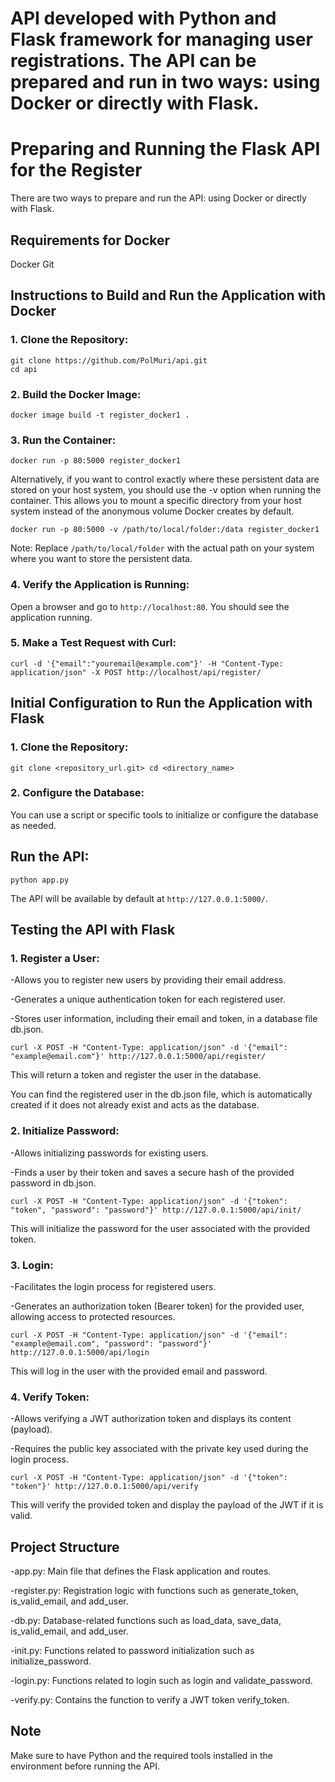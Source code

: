#  API developed with Python and Flask framework for managing user registrations. The API can be prepared and run in two ways: using Docker or directly with Flask.

# Preparing and Running the Flask API for the Register

There are two ways to prepare and run the API: using Docker or directly with Flask.

## Requirements for Docker

Docker
Git
## Instructions to Build and Run the Application with Docker

### 1. Clone the Repository:
```
git clone https://github.com/PolMuri/api.git
cd api
```

### 2. Build the Docker Image:
````
docker image build -t register_docker1 .
````

### 3. Run the Container:
````
docker run -p 80:5000 register_docker1
````

Alternatively, if you want to control exactly where these persistent data are stored on your host system, you should use the -v option when running the container. This allows you to mount a specific directory from your host system instead of the anonymous volume Docker creates by default.
````
docker run -p 80:5000 -v /path/to/local/folder:/data register_docker1
````
Note: Replace ``/path/to/local/folder`` with the actual path on your system where you want to store the persistent data.

### 4. Verify the Application is Running:

Open a browser and go to ``http://localhost:80``. You should see the application running.

### 5. Make a Test Request with Curl:
````
curl -d '{"email":"youremail@example.com"}' -H "Content-Type: application/json" -X POST http://localhost/api/register/
````

## Initial Configuration to Run the Application with Flask
### 1. Clone the Repository:
````
git clone <repository_url.git> cd <directory_name>
````

### 2. Configure the Database:

You can use a script or specific tools to initialize or configure the database as needed.

## Run the API:
````
python app.py
````
The API will be available by default at ``http://127.0.0.1:5000/``.

## Testing the API with Flask

### 1. Register a User:

-Allows you to register new users by providing their email address.

-Generates a unique authentication token for each registered user.

-Stores user information, including their email and token, in a database file db.json.
````
curl -X POST -H "Content-Type: application/json" -d '{"email": "example@email.com"}' http://127.0.0.1:5000/api/register/
````
This will return a token and register the user in the database.

You can find the registered user in the db.json file, which is automatically created if it does not already exist and acts as the database.

### 2. Initialize Password:

-Allows initializing passwords for existing users.

-Finds a user by their token and saves a secure hash of the provided password in db.json.
````
curl -X POST -H "Content-Type: application/json" -d '{"token": "token", "password": "password"}' http://127.0.0.1:5000/api/init/
````
This will initialize the password for the user associated with the provided token.

### 3. Login:

-Facilitates the login process for registered users.

-Generates an authorization token (Bearer token) for the provided user, allowing access to protected resources.
````
curl -X POST -H "Content-Type: application/json" -d '{"email": "example@email.com", "password": "password"}' http://127.0.0.1:5000/api/login
````
This will log in the user with the provided email and password.

### 4. Verify Token:

-Allows verifying a JWT authorization token and displays its content (payload).

-Requires the public key associated with the private key used during the login process.
````
curl -X POST -H "Content-Type: application/json" -d '{"token": "token"}' http://127.0.0.1:5000/api/verify
````
This will verify the provided token and display the payload of the JWT if it is valid.

## Project Structure

-app.py: Main file that defines the Flask application and routes.

-register.py: Registration logic with functions such as generate_token, is_valid_email, and add_user.

-db.py: Database-related functions such as load_data, save_data, is_valid_email, and add_user.

-init.py: Functions related to password initialization such as initialize_password.

-login.py: Functions related to login such as login and validate_password.

-verify.py: Contains the function to verify a JWT token verify_token.

## Note

Make sure to have Python and the required tools installed in the environment before running the API.


